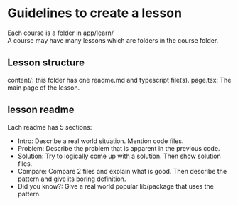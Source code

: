# Guidelines to create a lesson

Each course is a folder in app/learn/  
A course may have many lessons which are folders in the course folder.

## Lesson structure

content/: this folder has one readme.md and typescript file(s).
page.tsx: The main page of the lesson.

## lesson readme

Each readme has 5 sections:

- Intro: Describe a real world situation. Mention code files.
- Problem: Describe the problem that is apparent in the previous code.
- Solution: Try to logically come up with a solution. Then show solution files.
- Compare: Compare 2 files and explain what is good. Then describe the pattern and give its boring definition.
- Did you know?: Give a real world popular lib/package that uses the pattern.
